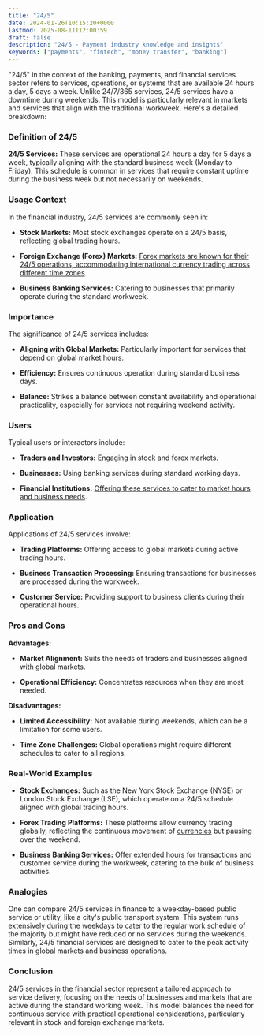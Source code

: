 ```yaml
---
title: "24/5"
date: 2024-01-26T10:15:20+0000
lastmod: 2025-08-11T12:00:59
draft: false
description: "24/5 - Payment industry knowledge and insights"
keywords: ["payments", "fintech", "money transfer", "banking"]
---
```


"24/5" in the context of the banking, payments, and financial services sector refers to services, operations, or systems that are available 24 hours a day, 5 days a week. Unlike 24/7/365 services, 24/5 services have a downtime during weekends. This model is particularly relevant in markets and services that align with the traditional workweek. Here's a detailed breakdown:

### Definition of 24/5

**24/5 Services:** These services are operational 24 hours a day for 5 days a week, typically aligning with the standard business week (Monday to Friday). This schedule is common in services that require constant uptime during the business week but not necessarily on weekends.

### Usage Context

In the financial industry, 24/5 services are commonly seen in:

- **Stock Markets:** Most stock exchanges operate on a 24/5 basis, reflecting global trading hours.

- **Foreign Exchange (Forex) Markets:** [Forex markets are known for their 24/5 operations, accommodating international currency trading across different time zones](https://faisalkhanllc.xyz/resources/payments-wiki/f/fx-foreign-exchange/).

- **Business Banking Services:** Catering to businesses that primarily operate during the standard workweek.

### Importance

The significance of 24/5 services includes:

- **Aligning with Global Markets:** Particularly important for services that depend on global market hours.

- **Efficiency:** Ensures continuous operation during standard business days.

- **Balance:** Strikes a balance between constant availability and operational practicality, especially for services not requiring weekend activity.

### Users

Typical users or interactors include:

- **Traders and Investors:** Engaging in stock and forex markets.

- **Businesses:** Using banking services during standard working days.

- **Financial Institutions:** [Offering these services to cater to market hours and business needs](https://faisalkhanllc.xyz/resources/payments-wiki/f/financial-institution-fi/).

### Application

Applications of 24/5 services involve:

- **Trading Platforms:** Offering access to global markets during active trading hours.

- **Business Transaction Processing:** Ensuring transactions for businesses are processed during the workweek.

- **Customer Service:** Providing support to business clients during their operational hours.

### Pros and Cons

**Advantages:**

- **Market Alignment:** Suits the needs of traders and businesses aligned with global markets.

- **Operational Efficiency:** Concentrates resources when they are most needed.

**Disadvantages:**

- **Limited Accessibility:** Not available during weekends, which can be a limitation for some users.

- **Time Zone Challenges:** Global operations might require different schedules to cater to all regions.

### Real-World Examples

- **Stock Exchanges:** Such as the New York Stock Exchange (NYSE) or London Stock Exchange (LSE), which operate on a 24/5 schedule aligned with global trading hours.

- **Forex Trading Platforms:** These platforms allow currency trading globally, reflecting the continuous movement of [currencies](https://faisalkhanllc.xyz/resources/payments-wiki/c/currency/) but pausing over the weekend.

- **Business Banking Services:** Offer extended hours for transactions and customer service during the workweek, catering to the bulk of business activities.

### Analogies

One can compare 24/5 services in finance to a weekday-based public service or utility, like a city's public transport system. This system runs extensively during the weekdays to cater to the regular work schedule of the majority but might have reduced or no services during the weekends. Similarly, 24/5 financial services are designed to cater to the peak activity times in global markets and business operations.

### Conclusion

24/5 services in the financial sector represent a tailored approach to service delivery, focusing on the needs of businesses and markets that are active during the standard working week. This model balances the need for continuous service with practical operational considerations, particularly relevant in stock and foreign exchange markets.